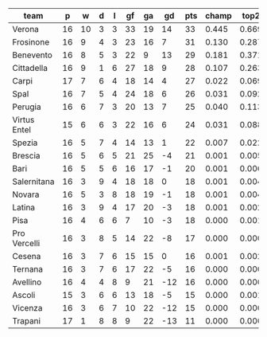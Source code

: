 |     team     | p  | w  | d | l | gf | ga | gd  | pts | champ | top2  | top3  | top4  |  5-7  | bot4  | bot3  | bot2  |
|--------------|----|----|---|---|----|----|-----|-----|-------|-------|-------|-------|-------|-------|-------|-------|
| Verona       | 16 | 10 | 3 | 3 | 33 | 19 |  14 |  33 | 0.445 | 0.669 | 0.791 | 0.868 | 0.103 | 0.000 | 0.000 | 0.000|
| Frosinone    | 16 |  9 | 4 | 3 | 23 | 16 |   7 |  31 | 0.130 | 0.287 | 0.440 | 0.572 | 0.271 | 0.000 | 0.000 | 0.000|
| Benevento    | 16 |  8 | 5 | 3 | 22 |  9 |  13 |  29 | 0.181 | 0.371 | 0.539 | 0.671 | 0.227 | 0.000 | 0.000 | 0.000|
| Cittadella   | 16 |  9 | 1 | 6 | 27 | 18 |   9 |  28 | 0.107 | 0.263 | 0.413 | 0.551 | 0.271 | 0.001 | 0.000 | 0.000|
| Carpi        | 17 |  7 | 6 | 4 | 18 | 14 |   4 |  27 | 0.022 | 0.069 | 0.141 | 0.225 | 0.320 | 0.004 | 0.002 | 0.001|
| Spal         | 16 |  7 | 5 | 4 | 24 | 18 |   6 |  26 | 0.031 | 0.092 | 0.172 | 0.272 | 0.317 | 0.004 | 0.002 | 0.000|
| Perugia      | 16 |  6 | 7 | 3 | 20 | 13 |   7 |  25 | 0.040 | 0.113 | 0.210 | 0.317 | 0.327 | 0.003 | 0.001 | 0.000|
| Virtus Entel | 15 |  6 | 6 | 3 | 22 | 16 |   6 |  24 | 0.031 | 0.088 | 0.167 | 0.260 | 0.306 | 0.006 | 0.002 | 0.001|
| Spezia       | 16 |  5 | 7 | 4 | 14 | 13 |   1 |  22 | 0.007 | 0.022 | 0.054 | 0.099 | 0.214 | 0.026 | 0.012 | 0.005|
| Brescia      | 16 |  5 | 6 | 5 | 21 | 25 |  -4 |  21 | 0.001 | 0.005 | 0.015 | 0.032 | 0.109 | 0.091 | 0.053 | 0.025|
| Bari         | 16 |  5 | 5 | 6 | 16 | 17 |  -1 |  20 | 0.001 | 0.006 | 0.015 | 0.034 | 0.120 | 0.077 | 0.042 | 0.019|
| Salernitana  | 16 |  3 | 9 | 4 | 18 | 18 |   0 |  18 | 0.001 | 0.004 | 0.011 | 0.025 | 0.080 | 0.123 | 0.073 | 0.037|
| Novara       | 16 |  5 | 3 | 8 | 18 | 19 |  -1 |  18 | 0.001 | 0.004 | 0.009 | 0.017 | 0.072 | 0.144 | 0.089 | 0.045|
| Latina       | 16 |  3 | 9 | 4 | 17 | 20 |  -3 |  18 | 0.001 | 0.002 | 0.007 | 0.017 | 0.074 | 0.140 | 0.086 | 0.039|
| Pisa         | 16 |  4 | 6 | 6 |  7 | 10 |  -3 |  18 | 0.000 | 0.001 | 0.003 | 0.008 | 0.043 | 0.204 | 0.130 | 0.068|
| Pro Vercelli | 16 |  3 | 8 | 5 | 14 | 22 |  -8 |  17 | 0.000 | 0.000 | 0.002 | 0.003 | 0.018 | 0.374 | 0.263 | 0.153|
| Cesena       | 16 |  3 | 7 | 6 | 15 | 15 |   0 |  16 | 0.001 | 0.002 | 0.008 | 0.017 | 0.059 | 0.146 | 0.089 | 0.042|
| Ternana      | 16 |  3 | 7 | 6 | 17 | 22 |  -5 |  16 | 0.000 | 0.000 | 0.002 | 0.004 | 0.025 | 0.315 | 0.215 | 0.123|
| Avellino     | 16 |  4 | 4 | 8 |  9 | 21 | -12 |  16 | 0.000 | 0.000 | 0.000 | 0.001 | 0.007 | 0.533 | 0.409 | 0.263|
| Ascoli       | 15 |  3 | 6 | 6 | 13 | 18 |  -5 |  15 | 0.000 | 0.001 | 0.003 | 0.008 | 0.032 | 0.286 | 0.190 | 0.104|
| Vicenza      | 16 |  3 | 6 | 7 | 10 | 22 | -12 |  15 | 0.000 | 0.000 | 0.000 | 0.001 | 0.004 | 0.639 | 0.523 | 0.366|
| Trapani      | 17 |  1 | 8 | 8 |  9 | 22 | -13 |  11 | 0.000 | 0.000 | 0.000 | 0.000 | 0.000 | 0.882 | 0.820 | 0.710|
